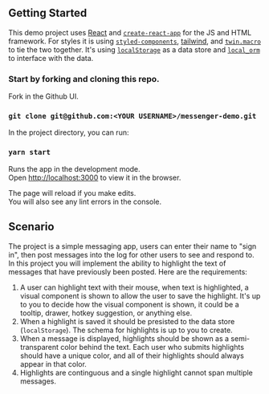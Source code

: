 ## Getting Started

This demo project uses [React](https://reactjs.org) and [`create-react-app`](https://github.com/facebook/create-react-app) for the JS and HTML framework. For styles it is using [`styled-components`](https://styled-components.com), [tailwind](http://tailwindcss.com), and [`twin.macro`](https://github.com/ben-rogerson/twin.macro#readme) to tie the two together. It's using [`localStorage`](https://developer.mozilla.org/en-US/docs/Web/API/Window/localStorage) as a data store and [`local_orm`](https://github.com/hiquest/local_orm/) to interface with the data.

### Start by forking and cloning this repo.

Fork in the Github UI.

### `git clone git@github.com:<YOUR USERNAME>/messenger-demo.git`

In the project directory, you can run:

### `yarn start`

Runs the app in the development mode.<br />
Open [http://localhost:3000](http://localhost:3000) to view it in the browser.

The page will reload if you make edits.<br />
You will also see any lint errors in the console.

## Scenario

The project is a simple messaging app, users can enter their name to "sign in", then post messages into the log for other users to see and respond to. In this project you will implement the ability to highlight the text of messages that have previously been posted. Here are the requirements:

1. A user can highlight text with their mouse, when text is highlighted, a visual component is shown to allow the user to save the highlight. It's up to you to decide how the visual component is shown, it could be a tooltip, drawer, hotkey suggestion, or anything else.
1. When a highlight is saved it should be presisted to the data store (`localStorage`). The schema for highlights is up to you to create.
1. When a message is displayed, highlights should be shown as a semi-transparent color behind the text. Each user who submits highlights should have a unique color, and all of their highlights should always appear in that color.
1. Highlights are continguous and a single highlight cannot span multiple messages.
